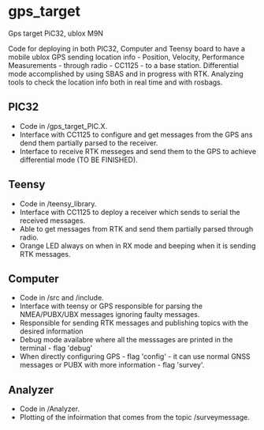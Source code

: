 # gps_target
Gps target PiC32, ublox M9N

Code for deploying in both PIC32, Computer and Teensy board to have a mobile ublox GPS sending location info - Position, Velocity, Performance Measurements - through radio - CC1125 - to a base station. Differential mode accomplished by using SBAS and in progress with RTK. Analyzing tools to check the location info both in real time and with rosbags. 

## PIC32

- Code in /gps_target_PIC.X.
- Interface with CC1125 to configure and get messages from the GPS ans dend them partially parsed to the receiver. 
- Interface to receive RTK messeges and send them to the GPS to achieve differential mode (TO BE FINISHED).

## Teensy

- Code in /teensy_library.
- Interface with CC1125 to deploy a receiver which sends to serial the received messages.
- Able to get messages from RTK and send them partially parsed through radio.
- Orange LED always on when in RX mode and beeping when it is sending RTK messages.

## Computer

- Code in /src and /include.
- Interface with teensy or GPS responsible for parsing the NMEA/PUBX/UBX messages ignoring faulty messages.
- Responsible for sending RTK messages and publishing topics with the desired information
- Debug mode availabre where all the messsages are printed in the terminal - flag 'debug'
- When directly configuring GPS - flag 'config' - it can use normal GNSS messages or PUBX with more information - flag 'survey'.

## Analyzer

- Code in /Analyzer.
- Plotting of the infoirmation that comes from the topic /surveymessage.


